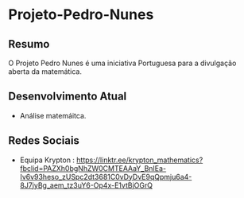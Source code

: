 # Projeto-Pedro-Nunes
## Resumo
O Projeto Pedro Nunes é uma iniciativa Portuguesa para a divulgação aberta da matemática.
## Desenvolvimento Atual
- Análise matemáitca.
## Redes Sociais
- Equipa Krypton : https://linktr.ee/krypton_mathematics?fbclid=PAZXh0bgNhZW0CMTEAAaY_BnIEa-Iv6v93heso_zUSpc2dt3681C0vDyDvE9qQpmju6a4-8J7jyBg_aem_tz3uY6-Op4x-E1vtBjOGrQ
